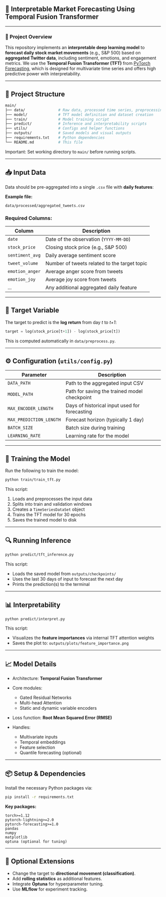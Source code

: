 
## 📘 Interpretable Market Forecasting Using Temporal Fusion Transformer

---

### 🧠 Project Overview

This repository implements an **interpretable deep learning model** to **forecast daily stock market movements** (e.g., S\&P 500) based on **aggregated Twitter data**, including sentiment, emotions, and engagement metrics.
We use the **Temporal Fusion Transformer (TFT)** from [PyTorch Forecasting](https://pytorch-forecasting.readthedocs.io), which is designed for multivariate time series and offers high predictive power with interpretability.

---

## 📁 Project Structure

```bash
main/
├── data/               # Raw data, processed time series, preprocessing script
├── model/              # TFT model definition and dataset creation
├── train/              # Model training script
├── predict/            # Inference and interpretability scripts
├── utils/              # Configs and helper functions
├── outputs/            # Saved models and visual outputs
├── requirements.txt    # Python dependencies
└── README.md           # This file
```
Important: Set working directory to `main/` before running scripts.

---

## 📥 Input Data

Data should be pre-aggregated into a single `.csv` file with **daily features**:

**Example file:**

```
data/processed/aggregated_tweets.csv
```

### Required Columns:

| Column          | Description                                  |
| --------------- | -------------------------------------------- |
| `date`          | Date of the observation (`YYYY-MM-DD`)       |
| `stock_price`   | Closing stock price (e.g., S\&P 500)         |
| `sentiment_avg` | Daily average sentiment score                |
| `tweet_volume`  | Number of tweets related to the target topic |
| `emotion_anger` | Average anger score from tweets              |
| `emotion_joy`   | Average joy score from tweets                |
| ...             | Any additional aggregated daily feature      |

---

## 🎯 Target Variable

The target to predict is the **log return** from day *t* to *t+1*:

```python
target = log(stock_price[t+1]) - log(stock_price[t])
```

This is computed automatically in `data/preprocess.py`.

---

## ⚙️ Configuration (`utils/config.py`)

| Parameter               | Description                                   |
| ----------------------- | --------------------------------------------- |
| `DATA_PATH`             | Path to the aggregated input CSV              |
| `MODEL_PATH`            | Path for saving the trained model checkpoint  |
| `MAX_ENCODER_LENGTH`    | Days of historical input used for forecasting |
| `MAX_PREDICTION_LENGTH` | Forecast horizon (typically 1 day)            |
| `BATCH_SIZE`            | Batch size during training                    |
| `LEARNING_RATE`         | Learning rate for the model                   |

---

## 🚀 Training the Model

Run the following to train the model:

```bash
python train/train_tft.py
```

This script:

1. Loads and preprocesses the input data
2. Splits into train and validation windows
3. Creates a `TimeSeriesDataSet` object
4. Trains the TFT model for 30 epochs
5. Saves the trained model to disk

---

## 🔍 Running Inference

```bash
python predict/tft_inference.py
```

This script:

* Loads the saved model from `outputs/checkpoints/`
* Uses the last 30 days of input to forecast the next day
* Prints the prediction(s) to the terminal

---

## 📊 Interpretability

```bash
python predict/interpret.py
```

This script:

* Visualizes the **feature importances** via internal TFT attention weights
* Saves the plot to: `outputs/plots/feature_importance.png`

---

## 📈 Model Details

* Architecture: **Temporal Fusion Transformer**
* Core modules:

  * Gated Residual Networks
  * Multi-head Attention
  * Static and dynamic variable encoders
* Loss function: **Root Mean Squared Error (RMSE)**
* Handles:

  * Multivariate inputs
  * Temporal embeddings
  * Feature selection
  * Quantile forecasting (optional)

---

## 📦 Setup & Dependencies

Install the necessary Python packages via:

```bash
pip install -r requirements.txt
```

**Key packages:**

```
torch>=1.12
pytorch-lightning>=2.0
pytorch-forecasting>=1.0
pandas
numpy
matplotlib
optuna (optional for tuning)
```

---

## 🧪 Optional Extensions

* Change the target to **directional movement (classification)**.
* Add **rolling statistics** as additional features.
* Integrate **Optuna** for hyperparameter tuning.
* Use **MLflow** for experiment tracking.
